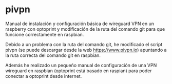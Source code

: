 # pivpn
Manual de instalación y configuración básica de wireguard VPN en un raspberry con optoprint y 
modificación de la ruta del comando git para que funcione correctamente en raspbian.

Debido a un problema con la ruta del comando git, he modificado el script pivpn (se puede 
descargar desde la web https://www.pivpn.io) apuntando a la ruta correcta del comando git en 
raspbian. 

Además he realizado un pequeño manual de configuración de una VPN wireguard en raspbian (optoprint 
está basado en raspian) para poder conectar a optoprint desde internet. 

